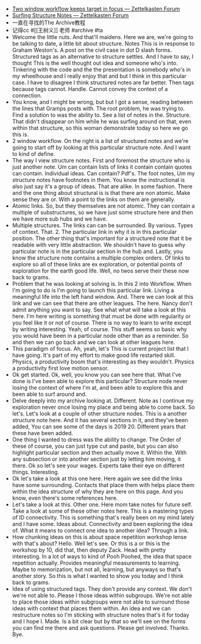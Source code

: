- [Two window workflow keeps target in focus — Zettelkasten Forum](https://forum.zettelkasten.de/discussion/1795/two-window-workflow-keeps-target-in-focus)
- [Surfing Structure Notes — Zettelkasten Forum](https://forum.zettelkasten.de/discussion/2297/surfing-structure-notes)
- 一直在寻找的The Archive教程
- 记得cc #[[王树义]] 老师 #archive #ta
- Welcome the little nuts. And that'll maidens. Here we are, we're going to be talking to date, a little bit about structure. Notes This is in response to Graham Weston's. A post on the civil case in dot D slash forms. Structured tags as an alternative to structure settles. And I have to say, I thought This is the well thought out idea and someone who's into. Tinkering with the code and the the presentation is somebody who's in my wheelhouse and I really enjoy that and but I think in this particular case. I have to disagree I think structured notes are far better. Then tags because tags cannot. Handle. Cannot convey the context of a connection.
- You know, and I might be wrong, but but I got a sense, reading between the lines that Gramps posts with. The root problem, he was trying to. Find a solution to was the ability to. See a list of notes in the. Structure. That didn't disappear on him while he was surfing around on that, even within that structure, so this woman demonstrate today so here we go this is.
- 2 window workflow. On the right is a list of structured notes and we're going to start off by looking at this particular structure note. And I want to kind of define.
- The way I view structure notes. First and foremost the structure who is just another note. Um can contain lists of links it contain contain quotes can contain. Individual ideas. Can contain? Pdf's. The foot notes, Um my structure notes have footnotes in them. You know the instructional is also just say it's a group of ideas. That are alike. In some fashion. There and the one thing about structural is is that there are non atomic. Make sense they are or. With a point to the links on them are generally.
- Atomic links. So, but they themselves are not atomic. They can contain a multiple of substructures, so we have just some structure here and then we have more sub hubs and we have.
- Multiple structures. The links can can be surrounded. By various. Types of context. That. 2. The particular link in why it is in this particular position. The other thing that's important for a structured note that it be readable with very little abstraction. We shouldn't have to guess why particular note is in the particular section in the hub and. Lastly, you know the structure note contains a multiple complex orders. Of links to explore so all of these links are ex exploration, or potential points of exploration for the earth good life. Well, no twos serve their these now back to grams.
- Problem that he was looking at solving is. In this 2 into Workflow. When I'm going to do is I'm going to launch this particular link. Living a meaningful life into the left hand window. And. There we can look at this link and we can see that there are other leagues. The here. Nancy don't admit anything you want to say. See what what will take a look at this here. I'm here writing is something that must be done with regularity or you feel like it or not of course. There is no way to learn to write except by writing interesting. Yeah, of course. This stuff seems so basic why you would have been in a particular node other than as a reminder. So and then we can go back and we can look at other leagues here.
- This paradigm of focus. Ah, yeah, let's This is current project list that I have going. It's part of my effort to make good life restarted skill. Physics, a productivity boom that's interesting as they wouldn't. Physics a productivity first love motion sensor.
- Ok get started. Ok, well, you know you can see here that. What I've done is I've been able to explore this particular? Structure node never losing the context of where I'm at, and been able to explore this and been able to surf around and.
- Delve deeply into my archive looking at. Different. Note as I continue my exploration never once losing my place and being able to come back. So let's. Let's look at a couple of other structure nodes. This is a another structure note here. And it has several sections in it, and they've been added, You can see some of the days is 2019 20. Different years that these have been added.
- One thing I wanted to dress was the ability to change. The Order of these of course, you can just type cut and paste, but you can also highlight particular section and then actually move it. Within the. With any subsection or into another section just by letting him moving, it there. Ok so let's see your wages. Experts take their eye on different things. Interesting.
- Ok let's take a look at this one here. Here again we see did the links have some surrounding. Contacts that place them with helps place them within the idea structure of why they are here on this page. And you know, even there's some references here.
- Let's take a look at this. Other one. Here mom take notes for future self. Take a look at some of these other notes here. This is a mastering types of ID connectivity. This is something that's really been on my mind lately and I have some. Ideas about. Connectivity and been exploring the idea of. What it means to connect one idea to another idea? Through a link.
- How chunking ideas on this is about space repetition workshop lense with that's about? Hello. Well let's see. Or this is a or this is the workshop by 10, did that, then deputy Zack. Head with pretty interesting. In a lot of ways to kind of Pooh Poohed, the idea that space repetition actually. Provides meaningful measurements to learning. Maybe to memorization, but not all, learning, but anyways so that's another story. So this is what I wanted to show you today and I think back to grams.
- Idea of using structured tags. They don't provide any context. We don't we're not able to. Please I those ideas within subgroups. We're not able to place those ideas within subgroups were not able to surround those ideas with context that places them within. An idea and we can restructure notes so I'm sticking with structure notes that's it for today and I hope I. Made. Is a bit clear but by that so we'll see on the forms you can find me there and ask questions. Please get involved. Thanks. Bye.
